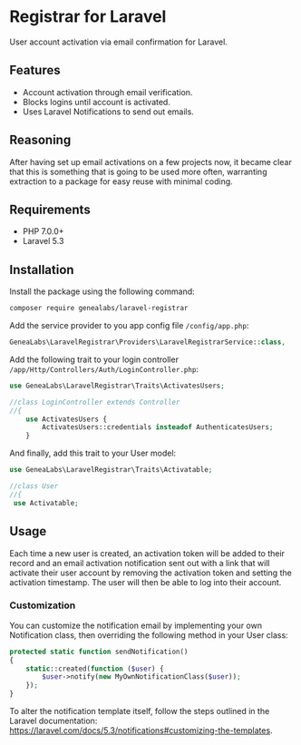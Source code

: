 # Registrar for Laravel
User account activation via email confirmation for Laravel.

## Features
- Account activation through email verification.
- Blocks logins until account is activated.
- Uses Laravel Notifications to send out emails.

## Reasoning
After having set up email activations on a few projects now, it became clear
 that this is something that is going to be used more often, warranting
 extraction to a package for easy reuse with minimal coding.

## Requirements
- PHP 7.0.0+
- Laravel 5.3

## Installation
Install the package using the following command:
```sh
composer require genealabs/laravel-registrar
```

Add the service provider to you app config file `/config/app.php`:
```php
GeneaLabs\LaravelRegistrar\Providers\LaravelRegistrarService::class,
```

Add the following trait to your login controller
 `/app/Http/Controllers/Auth/LoginController.php`:
```php
use GeneaLabs\LaravelRegistrar\Traits\ActivatesUsers;

//class LoginController extends Controller
//{
    use ActivatesUsers {
        ActivatesUsers::credentials insteadof AuthenticatesUsers;
    }
```

And finally, add this trait to your User model:
```php
use GeneaLabs\LaravelRegistrar\Traits\Activatable;

//class User
//{
 use Activatable;
```

## Usage
Each time a new user is created, an activation token will be added to their
 record and an email activation notification sent out with a link that will
 activate their user account by removing the activation token and setting the
 activation timestamp. The user will then be able to log into their account.

### Customization
You can customize the notification email by implementing your own Notification
class, then overriding the following method in your User class:
```php
protected static function sendNotification()
{
    static::created(function ($user) {
        $user->notify(new MyOwnNotificationClass($user));
    });
}
```

To alter the notification template itself, follow the steps outlined in the
 Laravel documentation: https://laravel.com/docs/5.3/notifications#customizing-the-templates.

